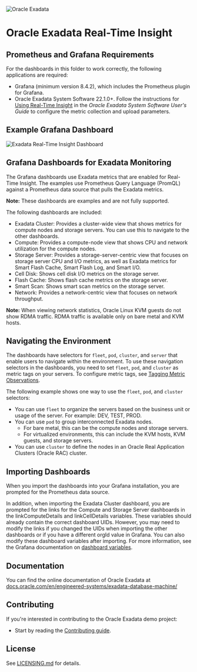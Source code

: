 ![Oracle Exadata](../../../../../docs/Oracle_Exadata_cmyk.png)

# Oracle Exadata Real-Time Insight

## Prometheus and Grafana Requirements

For the dashboards in this folder to work correctly, the following applications are required:

- Grafana (minimum version 8.4.2), which includes the Prometheus plugin for Grafana.
- Oracle Exadata System Software 22.1.0+. Follow the instructions for [Using Real-Time Insight](https://www.oracle.com/pls/topic/lookup?ctx=en/engineered-systems/exadata-database-machine&id=SAGUG-GUID-8448C324-784E-44F5-9D44-9CB5C697E436) in the _Oracle Exadata System Software User's Guide_ to configure the metric collection and upload parameters.

## Example Grafana Dashboard

![Exadata Real-Time Insight Dashboard](../../docs/grafana_dashboard.png)

## Grafana Dashboards for Exadata Monitoring

The Grafana dashboards use Exadata metrics that are enabled for Real-Time Insight. The examples use Prometheus Query Language (PromQL) against a Prometheus data source that pulls the Exadata metrics.

**Note:** These dashboards are examples and are not fully supported.

The following dashboards are included:

- Exadata Cluster: Provides a cluster-wide view that shows metrics for compute nodes and storage servers. You can use this to navigate to the other dashboards.
- Compute: Provides a compute-node view that shows CPU and network utilization for the compute nodes.
- Storage Server: Provides a storage-server-centric view that focuses on storage server CPU and I/O metrics, as well as Exadata metrics for Smart Flash Cache, Smart Flash Log, and Smart I/O.
- Cell Disk: Shows cell disk I/O metrics on the storage server.
- Flash Cache: Shows flash cache metrics on the storage server.
- Smart Scan: Shows smart scan metrics on the storage server.
- Network: Provides a network-centric view that focuses on network throughput.

**Note:** When viewing network statistics, Oracle Linux KVM guests do not show RDMA traffic. RDMA traffic is available only on bare metal and KVM hosts.

## Navigating the Environment

The dashboards have selectors for `fleet`, `pod`, `cluster`, and `server` that enable users to navigate within the environment. To use these navigation selectors in the dashboards, you need to set `fleet`, `pod`, and `cluster` as metric tags on your servers. To configure metric tags, see [Tagging Metric Observations](https://www.oracle.com/pls/topic/lookup?ctx=en/engineered-systems/exadata-database-machine&id=SAGUG-GUID-737B58F4-3FE3-4F42-8CB5-294D6CEECFCA).

The following example shows one way to use the `fleet`, `pod`, and `cluster` selectors:

- You can use `fleet` to organize the servers based on the business unit or usage of the server. For example: DEV, TEST, PROD.
- You can use `pod` to group interconnected Exadata nodes.
  - For bare metal, this can be the compute nodes and storage servers.
  - For virtualized environments, this can include the KVM hosts, KVM guests, and storage servers.
- You can use `cluster` to define the nodes in an Oracle Real Application Clusters (Oracle RAC) cluster.

## Importing Dashboards

When you import the dashboards into your Grafana installation, you are prompted for the Prometheus data source.

In addition, when importing the Exadata Cluster dashboard, you are prompted for the links for the Compute and Storage Server dashboards in the linkComputeDetails and linkCellDetails variables. These variables should already contain the correct dashboard UIDs. However, you may need to modify the links if you changed the UIDs when importing the other dashboards or if you have a different orgId value in Grafana. You can also modify these dashboard variables after importing. For more information, see the Grafana documentation on [dashboard variables](https://grafana.com/docs/grafana/latest/variables/).

## Documentation

You can find the online documentation of Oracle Exadata at [docs.oracle.com/en/engineered-systems/exadata-database-machine/](https://docs.oracle.com/en/engineered-systems/exadata-database-machine)

## Contributing

If you're interested in contributing to the Oracle Exadata demo project:

- Start by reading the [Contributing guide](https://github.com/oracle-samples/oracle-db-examples/blob/main/CONTRIBUTING.md).

## License

See [LICENSING.md](https://github.com/oracle-samples/oracle-db-examples/blob/main/LICENSE.md) for details.
